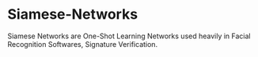 # Siamese-Networks
Siamese Networks are One-Shot Learning Networks used heavily in Facial Recognition Softwares, Signature Verification.
